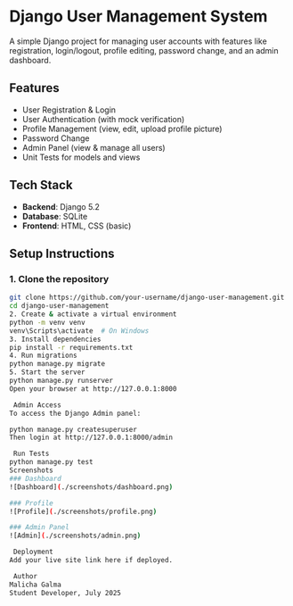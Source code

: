 #  Django User Management System

A simple Django project for managing user accounts with features like registration, login/logout, profile editing, password change, and an admin dashboard.

## Features

-  User Registration & Login
-  User Authentication (with mock verification)
-  Profile Management (view, edit, upload profile picture)
-  Password Change
-  Admin Panel (view & manage all users)
-  Unit Tests for models and views


##  Tech Stack

- **Backend**: Django 5.2
- **Database**: SQLite
- **Frontend**: HTML, CSS (basic)


##  Setup Instructions

### 1. Clone the repository
```bash
git clone https://github.com/your-username/django-user-management.git
cd django-user-management
2. Create & activate a virtual environment
python -m venv venv
venv\Scripts\activate  # On Windows
3. Install dependencies
pip install -r requirements.txt
4. Run migrations
python manage.py migrate
5. Start the server
python manage.py runserver
Open your browser at http://127.0.0.1:8000

 Admin Access
To access the Django Admin panel:

python manage.py createsuperuser
Then login at http://127.0.0.1:8000/admin

 Run Tests
python manage.py test
Screenshots
### Dashboard
![Dashboard](./screenshots/dashboard.png)

### Profile
![Profile](./screenshots/profile.png)

### Admin Panel
![Admin](./screenshots/admin.png)

 Deployment
Add your live site link here if deployed.

 Author
Malicha Galma
Student Developer, July 2025

